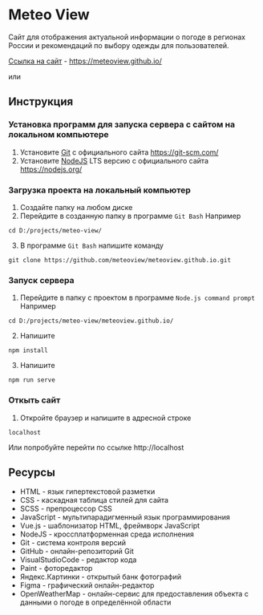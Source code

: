 # Meteo View
Сайт для отображения актуальной информации о погоде в регионах России и рекомендаций по выбору одежды для пользователей.

[Ссылка на сайт](https://meteoview.github.io/) - https://meteoview.github.io/

или

## Инструкция

### Установка программ для запуска сервера с сайтом на локальном компьютере
1. Установите [Git](https://git-scm.com/) с официального сайта https://git-scm.com/
2. Установите [NodeJS](https://nodejs.org/) LTS версию с официального сайта https://nodejs.org/

### Загрузка проекта на локальный компьютер
1. Создайте папку на любом диске
2. Перейдите в созданную папку в программе `Git Bash`
Например
```git
cd D:/projects/meteo-view/
```
3. В программе `Git Bash` напишите команду
```git
git clone https://github.com/meteoview/meteoview.github.io.git
```

### Запуск сервера
1. Перейдите в папку с проектом в программе `Node.js command prompt`
Например
```npm
cd D:/projects/meteo-view/meteoview.github.io/
```
2. Напишите
```npm
npm install
```
3. Напишите

```npm
npm run serve
```

### Откыть сайт
1. Откройте браузер и напишите в адресной строке
```
localhost
```
Или попробуйте перейти по ссылке http://localhost

## Ресурсы

- HTML - язык гипертекстовой разметки
- CSS - каскадная таблица стилей для сайта
- SCSS - препроцессор CSS
- JavaScript - мультипарадигменный язык программирования
- Vue.js - шаблонизатор HTML, фреймворк JavaScript
- NodeJS - кроссплатформенная среда исполнения
- Git - cистема контроля версий
- GitHub - онлайн-репозиторий Git
- VisualStudioCode - редактор кода
- Paint - фоторедактор
- Яндекс.Картинки - открытый банк фотографий
- Figma - графический онлайн-редактор
- OpenWeatherMap - онлайн-сервис для предоставления объекта с данными о погоде в определённой области